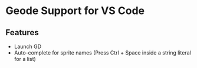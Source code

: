 # Geode Support for VS Code

## Features

 - Launch GD
 - Auto-complete for sprite names (Press Ctrl + Space inside a string literal for a list)
